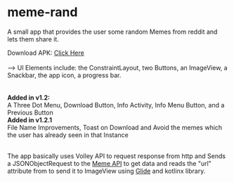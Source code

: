 # meme-rand
A small app that provides the user some random Memes from reddit and lets them share it.

Download APK:
<a href="https://drive.google.com/drive/folders/1bd00WpQWj2MC41BG9evqF-LK94OzMN7j?usp=sharing">Click Here</a><br>
<br>
--> UI Elements include: the ConstraintLayout, two Buttons, an ImageView, a Snackbar, the app icon, a progress bar.<br>
<br>
<br>
<b>Added in v1.2:</b><br>
A Three Dot Menu, Download Button, Info Activity, Info Menu Button, and a Previous Button<br>
<b>Added in v1.2.1</b><br>
File Name Improvements, Toast on Download and Avoid the memes which the user has already seen in that Instance
<br>
<br>

The app basically uses Volley API to request response from http and Sends a JSONObjectRequest to the <a href="https://github.com/D3vd/Meme_Api">Meme API</a>
to get data and reads the "url" attribute from to send it to ImageView using <a href="https://github.com/bumptech/glide">Glide</a> and kotlinx library.


